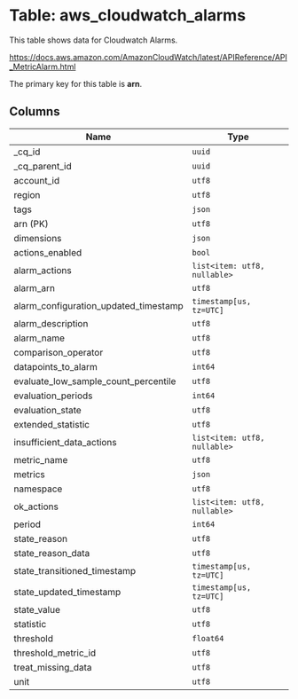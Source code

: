# Table: aws_cloudwatch_alarms

This table shows data for Cloudwatch Alarms.

https://docs.aws.amazon.com/AmazonCloudWatch/latest/APIReference/API_MetricAlarm.html

The primary key for this table is **arn**.

## Columns

| Name          | Type          |
| ------------- | ------------- |
|_cq_id|`uuid`|
|_cq_parent_id|`uuid`|
|account_id|`utf8`|
|region|`utf8`|
|tags|`json`|
|arn (PK)|`utf8`|
|dimensions|`json`|
|actions_enabled|`bool`|
|alarm_actions|`list<item: utf8, nullable>`|
|alarm_arn|`utf8`|
|alarm_configuration_updated_timestamp|`timestamp[us, tz=UTC]`|
|alarm_description|`utf8`|
|alarm_name|`utf8`|
|comparison_operator|`utf8`|
|datapoints_to_alarm|`int64`|
|evaluate_low_sample_count_percentile|`utf8`|
|evaluation_periods|`int64`|
|evaluation_state|`utf8`|
|extended_statistic|`utf8`|
|insufficient_data_actions|`list<item: utf8, nullable>`|
|metric_name|`utf8`|
|metrics|`json`|
|namespace|`utf8`|
|ok_actions|`list<item: utf8, nullable>`|
|period|`int64`|
|state_reason|`utf8`|
|state_reason_data|`utf8`|
|state_transitioned_timestamp|`timestamp[us, tz=UTC]`|
|state_updated_timestamp|`timestamp[us, tz=UTC]`|
|state_value|`utf8`|
|statistic|`utf8`|
|threshold|`float64`|
|threshold_metric_id|`utf8`|
|treat_missing_data|`utf8`|
|unit|`utf8`|